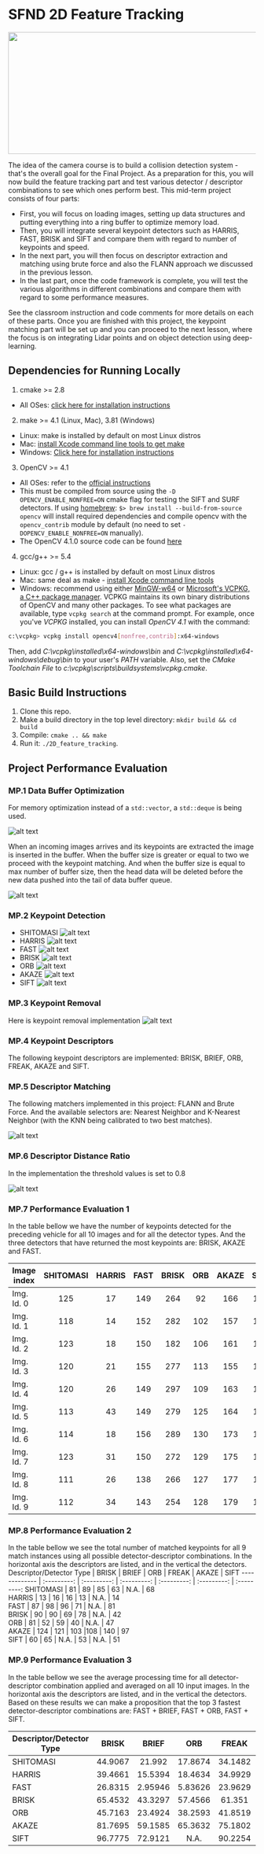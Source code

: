 # SFND 2D Feature Tracking

<img src="media/2d_feature_tracking.gif" width="820" height="248" />

The idea of the camera course is to build a collision detection system - that's the overall goal for the Final Project. As a preparation for this, you will now build the feature tracking part and test various detector / descriptor combinations to see which ones perform best. This mid-term project consists of four parts:

* First, you will focus on loading images, setting up data structures and putting everything into a ring buffer to optimize memory load. 
* Then, you will integrate several keypoint detectors such as HARRIS, FAST, BRISK and SIFT and compare them with regard to number of keypoints and speed. 
* In the next part, you will then focus on descriptor extraction and matching using brute force and also the FLANN approach we discussed in the previous lesson. 
* In the last part, once the code framework is complete, you will test the various algorithms in different combinations and compare them with regard to some performance measures. 

See the classroom instruction and code comments for more details on each of these parts. Once you are finished with this project, the keypoint matching part will be set up and you can proceed to the next lesson, where the focus is on integrating Lidar points and on object detection using deep-learning. 

[//]: # (Image References)

[image1]: ./media/ring_buffer.png "Ring Buffer"
[image2]: ./media/deque_databuffer.png "Data buffer"
[image3]: ./media/AKAZE_detector.png "Akaze"
[image4]: ./media/Brisk_detector.png "Brisk"
[image5]: ./media/Fast_detector.png "Fast"
[image6]: ./media/Harris_corner_detector.png "Harris"
[image7]: ./media/ORB_Detector.png "ORB"
[image8]: ./media/Shi_Tomasi_detector.png "ShiTomasi"
[image9]: ./media/SIFT_detector.png "SIFT"
[image10]: ./media/ORB_AND_ORB.png "ORB and ORB"
[image11]: ./media/keypointRemoval.png "Focus on car"
[image12]: ./media/FAST_and_ORB.png "FAST and ORB"
[image13]: ./media/BRISK_and_SIFT.png "BRISK and SIFT"
[image14]: ./media/ORB_and_ORB.png "ORB and ORB"
[image15]: ./media/AKAZE_and_AKAZE.png "AKAZE and AKAZE"

## Dependencies for Running Locally
1. cmake >= 2.8
 * All OSes: [click here for installation instructions](https://cmake.org/install/)

2. make >= 4.1 (Linux, Mac), 3.81 (Windows)
 * Linux: make is installed by default on most Linux distros
 * Mac: [install Xcode command line tools to get make](https://developer.apple.com/xcode/features/)
 * Windows: [Click here for installation instructions](http://gnuwin32.sourceforge.net/packages/make.htm)

3. OpenCV >= 4.1
 * All OSes: refer to the [official instructions](https://docs.opencv.org/master/df/d65/tutorial_table_of_content_introduction.html)
 * This must be compiled from source using the `-D OPENCV_ENABLE_NONFREE=ON` cmake flag for testing the SIFT and SURF detectors. If using [homebrew](https://brew.sh/): `$> brew install --build-from-source opencv` will install required dependencies and compile opencv with the `opencv_contrib` module by default (no need to set `-DOPENCV_ENABLE_NONFREE=ON` manually). 
 * The OpenCV 4.1.0 source code can be found [here](https://github.com/opencv/opencv/tree/4.1.0)

4. gcc/g++ >= 5.4
  * Linux: gcc / g++ is installed by default on most Linux distros
  * Mac: same deal as make - [install Xcode command line tools](https://developer.apple.com/xcode/features/)
  * Windows: recommend using either [MinGW-w64](http://mingw-w64.org/doku.php/start) or [Microsoft's VCPKG, a C++ package manager](https://docs.microsoft.com/en-us/cpp/build/install-vcpkg?view=msvc-160&tabs=windows). VCPKG maintains its own binary distributions of OpenCV and many other packages. To see what packages are available, type `vcpkg search` at the command prompt. For example, once you've _VCPKG_ installed, you can install _OpenCV 4.1_ with the command:
```bash
c:\vcpkg> vcpkg install opencv4[nonfree,contrib]:x64-windows
```
Then, add *C:\vcpkg\installed\x64-windows\bin* and *C:\vcpkg\installed\x64-windows\debug\bin* to your user's _PATH_ variable. Also, set the _CMake Toolchain File_ to *c:\vcpkg\scripts\buildsystems\vcpkg.cmake*.


## Basic Build Instructions

1. Clone this repo.
2. Make a build directory in the top level directory: `mkdir build && cd build`
3. Compile: `cmake .. && make`
4. Run it: `./2D_feature_tracking`.

## Project Performance Evaluation
### MP.1 Data Buffer Optimization
For memory optimization instead of a `std::vector`, a `std::deque` is being used. 

![alt text][image1]

When an incoming images arrives and its keypoints are extracted the image is inserted in the buffer. When the buffer size is greater or equal to two we proceed with the keypoint matching. And when the buffer size is equal to max number of buffer size, then the head data will be deleted before the new data pushed into the tail of data buffer queue.

![alt text][image2]

### MP.2 Keypoint Detection
- SHITOMASI
![alt text][image8]
- HARRIS
![alt text][image6]
- FAST
![alt text][image5]
- BRISK
![alt text][image4]
- ORB
![alt text][image7]
- AKAZE
![alt text][image3]
- SIFT
![alt text][image9]

### MP.3 Keypoint Removal
Here is keypoint removal implementation
![alt text][image11]

### MP.4 Keypoint Descriptors
The following keypoint descriptors are implemented: BRISK, BRIEF, ORB, FREAK, AKAZE and SIFT. 

### MP.5 Descriptor Matching
The following matchers implemented in this project: FLANN and Brute Force. And the available selectors are: Nearest Neighbor and K-Nearest Neighbor (with the KNN being calibrated to two best matches).

![alt text][image12]

### MP.6 Descriptor Distance Ratio
In the implementation the threshold values is set to 0.8

![alt text][image15]

### MP.7 Performance Evaluation 1
In the table bellow we have the number of keypoints detected for the preceding vehicle for all 10 images and for all the detector types. And the three detectors that have returned the most keypoints are: BRISK, AKAZE and FAST.

Image index    |  SHITOMASI  |    HARRIS   |     FAST    |     BRISK   |     ORB     |    AKAZE    |   SIFT 
-------------  | :---------: | :---------: | :---------: | :---------: | :---------: | :---------: | :---------: 
Img. Id. 0     | 125         | 17          | 149         | 264         | 92          | 166         | 138         
Img. Id. 1     | 118         | 14          | 152         | 282         | 102         | 157         | 132         
Img. Id. 2     | 123         | 18          | 150         | 182         | 106         | 161         | 124         
Img. Id. 3     | 120         | 21          | 155         | 277         | 113         | 155         | 137         
Img. Id. 4     | 120         | 26          | 149         | 297         | 109         | 163         | 134        
Img. Id. 5     | 113         | 43          | 149         | 279         | 125         | 164         | 140         
Img. Id. 6     | 114         | 18          | 156         | 289         | 130         | 173         | 137         
Img. Id. 7     | 123         | 31          | 150         | 272         | 129         | 175         | 148         
Img. Id. 8     | 111         | 26          | 138         | 266         | 127         | 177         | 159         
Img. Id. 9     | 112         | 34          | 143         | 254         | 128         | 179         | 137         

### MP.8 Performance Evaluation 2
In the table bellow we see the total number of matched keypoints for all 9 match instances using all possible detector-descriptor combinations. In the horizontal axis the descriptors are listed, and in the vertical the detectors.  
Descriptor/Detector Type  |     BRISK   |     BRIEF   |      ORB    |     FREAK   |     AKAZE   |  SIFT 
-------------             | :---------: | :---------: | :---------: | :---------: | :---------: | :---------: 
SHITOMASI                 | 81          | 89          | 85          | 63          | N.A.        | 68         
HARRIS                    | 13          | 16          | 16          | 13          | N.A.        | 14          
FAST                      | 87          | 98          | 96          | 71          | N.A.        | 81         
BRISK                     | 90          | 90          | 69          | 78          | N.A.        | 42         
ORB                       | 81          | 52          | 59          | 40          | N.A.        | 47         
AKAZE                     | 124         | 121         | 103         |108          | 140         | 97         
SIFT                      | 60          |  65         | N.A.        | 53          | N.A.        | 51         

### MP.9 Performance Evaluation 3
In the table bellow we see the average processing time for all detector-descriptor combination applied and averaged on all 10 input images. In the horizontal axis the descriptors are listed, and in the vertical the detectors. Based on these results we can make a proposition that the top 3 fastest detector-descriptor combinations are: FAST + BRIEF, FAST + ORB, FAST + SIFT. 

Descriptor/Detector Type  |     BRISK   |     BRIEF   |      ORB    |     FREAK   |     AKAZE   |  SIFT 
-------------             | :---------: | :---------: | :---------: | :---------: | :---------: | :---------: 
SHITOMASI                 | 44.9067     | 21.992      | 17.8674     | 34.1482     | N.A.        | 21.7399         
HARRIS                    | 39.4661     | 15.5394     | 18.4634     | 34.9929     | N.A.        | 21.5843         
FAST                      | 26.8315     | 2.95946     | 5.83626     | 23.9629     | N.A.        | 14.1271         
BRISK                     | 65.4532     | 43.3297     | 57.4566     | 61.351      | N.A.        | 62.7616         
ORB                       | 45.7163     | 23.4924     | 38.2593     | 41.8519     | N.A.        | 52.4007        
AKAZE                     | 81.7695     | 59.1585     | 65.3632     | 75.1802     | 96.4652     | 67.0839         
SIFT                      | 96.7775     | 72.9121     | N.A.        | 90.2254     | N.A.        | 117.035     